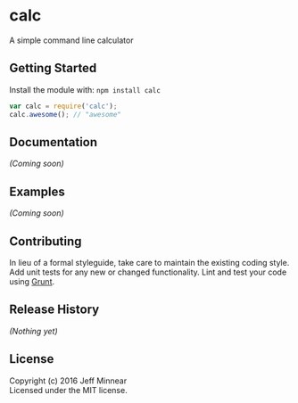 # calc

A simple command line calculator

## Getting Started
Install the module with: `npm install calc`

```javascript
var calc = require('calc');
calc.awesome(); // "awesome"
```

## Documentation
_(Coming soon)_

## Examples
_(Coming soon)_

## Contributing
In lieu of a formal styleguide, take care to maintain the existing coding style. Add unit tests for any new or changed functionality. Lint and test your code using [Grunt](http://gruntjs.com/).

## Release History
_(Nothing yet)_

## License
Copyright (c) 2016 Jeff Minnear  
Licensed under the MIT license.
